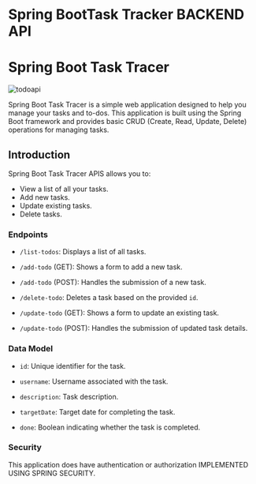 # Spring BootTask Tracker BACKEND API



# Spring Boot Task Tracer

![todoapi](https://github.com/JoseSagwe/SpringBootTaskTrackerProject/assets/110198843/ed30966d-348e-452a-9207-20980effe1c8)

Spring Boot Task Tracer is a simple web application designed to help you manage your tasks and to-dos. This application is built using the Spring Boot framework and provides basic CRUD (Create, Read, Update, Delete) operations for managing tasks.
## Introduction
Spring Boot Task Tracer APIS allows you to:

- View a list of all your tasks.
- Add new tasks.
- Update existing tasks.
- Delete tasks.

### Endpoints
- `/list-todos`: Displays a list of all tasks.
  
- `/add-todo` (GET): Shows a form to add a new task.
  
- `/add-todo` (POST): Handles the submission of a new task.
  
- `/delete-todo`: Deletes a task based on the provided `id`.
  
- `/update-todo` (GET): Shows a form to update an existing task.
  
- `/update-todo` (POST): Handles the submission of updated task details.

### Data Model

- `id`: Unique identifier for the task.

  
- `username`: Username associated with the task.

- `description`: Task description.
  
- `targetDate`: Target date for completing the task.

  
- `done`: Boolean indicating whether the task is completed.


### Security

This application does have authentication or authorization IMPLEMENTED USING SPRING SECURITY. 
